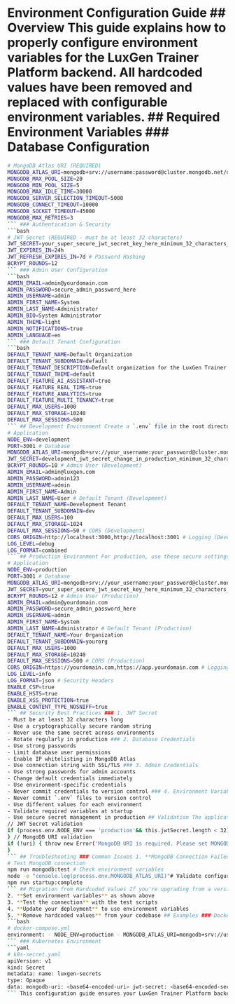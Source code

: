 # Environment Configuration Guide ## Overview This guide explains how to properly configure environment variables for the LuxGen Trainer Platform backend. All hardcoded values have been removed and replaced with configurable environment variables. ## Required Environment Variables ### Database Configuration
```bash
# MongoDB Atlas URI (REQUIRED)
MONGODB_ATLAS_URI=mongodb+srv://username:password@cluster.mongodb.net/database?retryWrites=true&w=majority&appName=Cluster0 # MongoDB Connection Pool Settings
MONGODB_MAX_POOL_SIZE=20
MONGODB_MIN_POOL_SIZE=5
MONGODB_MAX_IDLE_TIME=30000
MONGODB_SERVER_SELECTION_TIMEOUT=5000
MONGODB_CONNECT_TIMEOUT=10000
MONGODB_SOCKET_TIMEOUT=45000
MONGODB_MAX_RETRIES=3
``` ### Authentication & Security
```bash
# JWT Secret (REQUIRED - must be at least 32 characters)
JWT_SECRET=your_super_secure_jwt_secret_key_here_minimum_32_characters_long
JWT_EXPIRES_IN=24h
JWT_REFRESH_EXPIRES_IN=7d # Password Hashing
BCRYPT_ROUNDS=12
``` ### Admin User Configuration
```bash
ADMIN_EMAIL=admin@yourdomain.com
ADMIN_PASSWORD=secure_admin_password_here
ADMIN_USERNAME=admin
ADMIN_FIRST_NAME=System
ADMIN_LAST_NAME=Administrator
ADMIN_BIO=System Administrator
ADMIN_THEME=light
ADMIN_NOTIFICATIONS=true
ADMIN_LANGUAGE=en
``` ### Default Tenant Configuration
```bash
DEFAULT_TENANT_NAME=Default Organization
DEFAULT_TENANT_SUBDOMAIN=default
DEFAULT_TENANT_DESCRIPTION=Default organization for the LuxGen Trainer Platform
DEFAULT_TENANT_THEME=default
DEFAULT_FEATURE_AI_ASSISTANT=true
DEFAULT_FEATURE_REAL_TIME=true
DEFAULT_FEATURE_ANALYTICS=true
DEFAULT_FEATURE_MULTI_TENANCY=true
DEFAULT_MAX_USERS=1000
DEFAULT_MAX_STORAGE=10240
DEFAULT_MAX_SESSIONS=500
``` ## Development Environment Create a `.env` file in the root directory with these development settings: ```bash
# Application
NODE_ENV=development
PORT=3001 # Database
MONGODB_ATLAS_URI=mongodb+srv://your_username:your_password@cluster.mongodb.net/database?retryWrites=true&w=majority&appName=Cluster0 # Security (Development)
JWT_SECRET=development_jwt_secret_change_in_production_minimum_32_characters
BCRYPT_ROUNDS=10 # Admin User (Development)
ADMIN_EMAIL=admin@luxgen.com
ADMIN_PASSWORD=admin123
ADMIN_USERNAME=admin
ADMIN_FIRST_NAME=Admin
ADMIN_LAST_NAME=User # Default Tenant (Development)
DEFAULT_TENANT_NAME=Development Tenant
DEFAULT_TENANT_SUBDOMAIN=dev
DEFAULT_MAX_USERS=100
DEFAULT_MAX_STORAGE=1024
DEFAULT_MAX_SESSIONS=50 # CORS (Development)
CORS_ORIGIN=http://localhost:3000,http://localhost:3001 # Logging (Development)
LOG_LEVEL=debug
LOG_FORMAT=combined
``` ## Production Environment For production, use these secure settings: ```bash
# Application
NODE_ENV=production
PORT=3001 # Database
MONGODB_ATLAS_URI=mongodb+srv://your_username:your_password@cluster.mongodb.net/database?retryWrites=true&w=majority&appName=Cluster0 # Security (Production)
JWT_SECRET=your_super_secure_jwt_secret_key_here_minimum_32_characters_long
BCRYPT_ROUNDS=12 # Admin User (Production)
ADMIN_EMAIL=admin@yourdomain.com
ADMIN_PASSWORD=secure_admin_password_here
ADMIN_USERNAME=admin
ADMIN_FIRST_NAME=System
ADMIN_LAST_NAME=Administrator # Default Tenant (Production)
DEFAULT_TENANT_NAME=Your Organization
DEFAULT_TENANT_SUBDOMAIN=yourorg
DEFAULT_MAX_USERS=1000
DEFAULT_MAX_STORAGE=10240
DEFAULT_MAX_SESSIONS=500 # CORS (Production)
CORS_ORIGIN=https://yourdomain.com,https://app.yourdomain.com # Logging (Production)
LOG_LEVEL=info
LOG_FORMAT=json # Security Headers
ENABLE_CSP=true
ENABLE_HSTS=true
ENABLE_XSS_PROTECTION=true
ENABLE_CONTENT_TYPE_NOSNIFF=true
``` ## Security Best Practices ### 1. JWT Secret
- Must be at least 32 characters long
- Use a cryptographically secure random string
- Never use the same secret across environments
- Rotate regularly in production ### 2. Database Credentials
- Use strong passwords
- Limit database user permissions
- Enable IP whitelisting in MongoDB Atlas
- Use connection string with SSL/TLS ### 3. Admin Credentials
- Use strong passwords for admin accounts
- Change default credentials immediately
- Use environment-specific credentials
- Never commit credentials to version control ### 4. Environment Variables
- Never commit `.env` files to version control
- Use different values for each environment
- Validate required variables at startup
- Use secure secret management in production ## Validation The application validates environment variables at startup: ```javascript
// JWT Secret validation
if (process.env.NODE_ENV === 'production'&& this.jwtSecret.length < 32) { throw new Error('JWT_SECRET must be at least 32 characters long in production');
} // MongoDB URI validation
if (!uri) { throw new Error('MongoDB URI is required. Please set MONGODB_ATLAS_URI or MONGODB_URI environment variable.');
}
``` ## Troubleshooting ### Common Issues 1. **MongoDB Connection Failed** - Check MONGODB_ATLAS_URI format - Verify credentials and IP whitelisting - Test connection with: `npm run mongodb:test` 2. **JWT Secret Too Short** - Ensure JWT_SECRET is at least 32 characters - Use a secure random string generator 3. **Admin User Creation Failed** - Check ADMIN_EMAIL and ADMIN_PASSWORD - Verify database connection - Check for existing admin user 4. **Environment Variables Not Loading** - Ensure `.env` file is in the root directory - Check file permissions - Verify variable names match exactly ### Debug Commands ```bash
# Test MongoDB connection
npm run mongodb:test # Check environment variables
node -e "console.log(process.env.MONGODB_ATLAS_URI)"# Validate configuration
npm run startup:complete
``` ## Migration from Hardcoded Values If you're upgrading from a version with hardcoded values: 1. **Backup your data** before making changes
2. **Set environment variables** as shown above
3. **Test the connection** with the test scripts
4. **Update your deployment** to use environment variables
5. **Remove hardcoded values** from your codebase ## Examples ### Docker Environment
```bash
# docker-compose.yml
environment: - NODE_ENV=production - MONGODB_ATLAS_URI=mongodb+srv://user:pass@cluster.mongodb.net/db - JWT_SECRET=your_secure_jwt_secret_here - ADMIN_EMAIL=admin@yourdomain.com - ADMIN_PASSWORD=secure_password
``` ### Kubernetes Environment
```yaml
# k8s-secret.yaml
apiVersion: v1
kind: Secret
metadata: name: luxgen-secrets
type: Opaque
data: mongodb-uri: <base64-encoded-uri> jwt-secret: <base64-encoded-secret> admin-password: <base64-encoded-password>
``` This configuration guide ensures your LuxGen Trainer Platform backend is secure, configurable, and production-ready without any hardcoded values.
